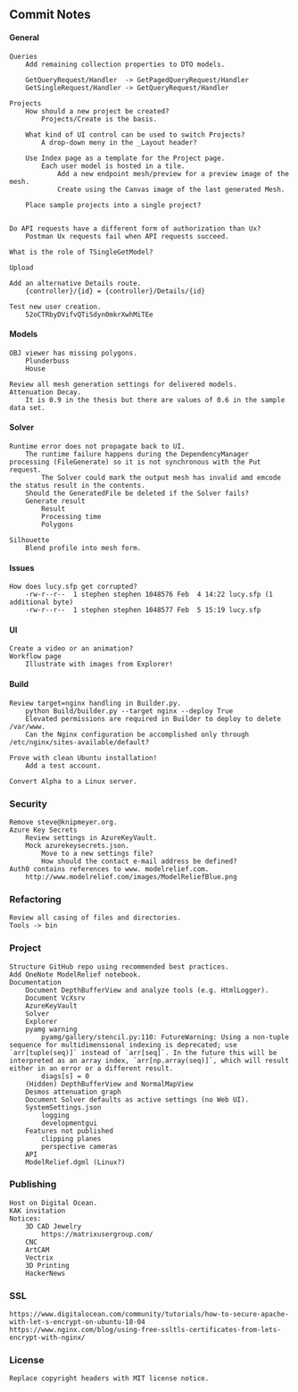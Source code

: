 ## Commit Notes

#### General      
    Queries
        Add remaining collection properties to DTO models.

        GetQueryRequest/Handler  -> GetPagedQueryRequest/Handler
        GetSingleRequest/Handler -> GetQueryRequest/Handler
    
    Projects
        How should a new project be created?
            Projects/Create is the basis.

        What kind of UI control can be used to switch Projects?
            A drop-down meny in the _Layout header?

        Use Index page as a template for the Project page.
            Each user model is hosted in a tile.
                Add a new endpoint mesh/preview for a preview image of the mesh. 
                Create using the Canvas image of the last generated Mesh.  

        Place sample projects into a single project?


    Do API requests have a different form of authorization than Ux?
        Postman Ux requests fail when API requests succeed.

    What is the role of TSingleGetModel?

    Upload

    Add an alternative Details route.
        {controller}/{id} = {controller}/Details/{id}

    Test new user creation.
        52oCTRbyDVifvQTiSdyn0mkrXwhMiTEe

#### Models
    OBJ viewer has missing polygons.
        Plunderbuss
        House

    Review all mesh generation settings for delivered models.
    Attenuation Decay.
        It is 0.9 in the thesis but there are values of 0.6 in the sample data set.
#### Solver
    Runtime error does not propagate back to UI.
        The runtime failure happens during the DependencyManager processing (FileGenerate) so it is not synchronous with the Put request.
            The Solver could mark the output mesh has invalid amd emcode the status result in the contents.
        Should the GeneratedFile be deleted if the Solver fails?
        Generate result
            Result
            Processing time
            Polygons

    Silhouette
        Blend profile into mesh form.
#### Issues
    How does lucy.sfp get corrupted?
        -rw-r--r--  1 stephen stephen 1048576 Feb  4 14:22 lucy.sfp (1 additional byte)
        -rw-r--r--  1 stephen stephen 1048577 Feb  5 15:19 lucy.sfp
#### UI
    Create a video or an animation?
    Workflow page
        Illustrate with images from Explorer!
#### Build
    Review target=nginx handling in Builder.py.
        python Build/builder.py --target nginx --deploy True
        Elevated permissions are required in Builder to deploy to delete /var/www.
        Can the Nginx configuration be accomplished only through /etc/nginx/sites-available/default?

    Prove with clean Ubuntu installation!
        Add a test account.

    Convert Alpha to a Linux server.
### Security
    Remove steve@knipmeyer.org.
    Azure Key Secrets
        Review settings in AzureKeyVault.
        Mock azurekeysecrets.json.
            Move to a new settings file?
            How should the contact e-mail address be defined?
    Auth0 contains references to www. modelrelief.com.
        http://www.modelrelief.com/images/ModelReliefBlue.png

### Refactoring
    Review all casing of files and directories.
    Tools -> bin

### Project
    Structure GitHub repo using recommended best practices.
    Add OneNote ModelRelief notebook.
    Documentation
        Document DepthBufferView and analyze tools (e.g. HtmlLogger).
        Document VcXsrv
        AzureKeyVault
        Solver
        Explorer
        pyamg warning
            pyamg/gallery/stencil.py:110: FutureWarning: Using a non-tuple sequence for multidimensional indexing is deprecated; use `arr[tuple(seq)]` instead of `arr[seq]`. In the future this will be interpreted as an array index, `arr[np.array(seq)]`, which will result either in an error or a different result.
            diags[s] = 0
        (Hidden) DepthBufferView and NormalMapView
        Desmos attenuation graph
        Document Solver defaults as active settings (no Web UI).
        SystemSettings.json
            logging
            developmentgui
        Features not published
            clipping planes
            perspective cameras
        API
        ModelRelief.dgml (Linux?)
### Publishing
    Host on Digital Ocean.
    KAK invitation
    Notices:
        3D CAD Jewelry
            https://matrixusergroup.com/
        CNC
        ArtCAM
        Vectrix
        3D Printing
        HackerNews
### SSL
    https://www.digitalocean.com/community/tutorials/how-to-secure-apache-with-let-s-encrypt-on-ubuntu-18-04
    https://www.nginx.com/blog/using-free-ssltls-certificates-from-lets-encrypt-with-nginx/

### License
    Replace copyright headers with MIT license notice.
